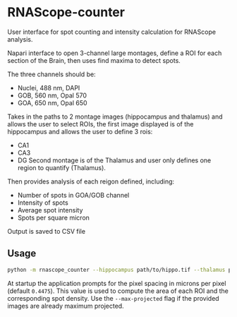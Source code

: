 # RNAScope-counter

User interface for spot counting and intensity calculation for RNAScope analysis.

Napari interface to open 3-channel large montages, define a ROI for each section of the Brain, then uses find maxima to detect spots.

The three channels should be:
- Nuclei, 488 nm, DAPI
- GOB, 560 nm, Opal 570
- GOA, 650 nm, Opal 650


Takes in the paths to 2 montage images (hippocampus and thalamus) and allows the user to select ROIs, the first image displayed is of the hippocampus and allows the user to define 3 rois:
- CA1
- CA3
- DG
Second montage is of the Thalamus and user only defines one region to quantify (Thalamus).

Then provides analysis of each reigon defined, including:
- Number of spots in GOA/GOB channel
- Intensity of spots
- Average spot intensity
- Spots per square micron

Output is saved to CSV file

## Usage

```bash
python -m rnascope_counter --hippocampus path/to/hippo.tif --thalamus path/to/thalamus.tif --output results.csv [--max-projected]
```

At startup the application prompts for the pixel spacing in microns per pixel (default `0.4475`).
This value is used to compute the area of each ROI and the corresponding spot density.
Use the `--max-projected` flag if the provided images are already maximum projected.
